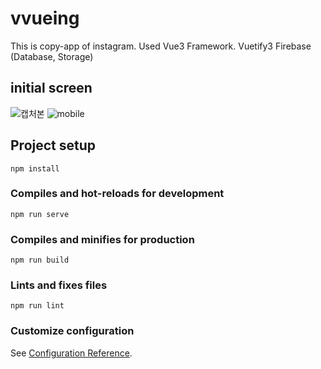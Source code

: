 # vvueing

This is copy-app of instagram.
Used Vue3 Framework.
Vuetify3
Firebase (Database, Storage)


## initial screen
![캡처본](https://github.com/quburty/vvueing/assets/57853259/9d41c6f5-004f-4cf1-b35a-c2d1349f2428)
![mobile](https://github.com/quburty/vvueing/assets/57853259/a54f4a7e-32e6-4265-ba10-490587dbbd84)

## Project setup
```
npm install
```

### Compiles and hot-reloads for development
```
npm run serve
```

### Compiles and minifies for production
```
npm run build
```

### Lints and fixes files
```
npm run lint
```

### Customize configuration
See [Configuration Reference](https://cli.vuejs.org/config/).
